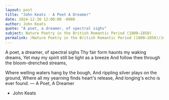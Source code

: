 ```yaml
---
layout: post
title: "John Keats - A Poet A Dreamer"
date: 2024-12-30 12:00:00 -0000
author: John Keats
quote: "A poet, a dreamer, of spectral sighs"
subject: Nature Poetry in the British Romantic Period (1800–1850)
permalink: /Nature Poetry in the British Romantic Period (1800–1850)/John Keats/John Keats - A Poet A Dreamer
---
```


A poet, a dreamer, of spectral sighs
Thy fair form haunts my waking dreams,
Yet may my spirit still be light as a breeze
And follow thee through the bloom-drenched streams,

Where welling waters hang by the bough,
And rippling silver plays on the ground,
Where all my yearning finds heart's release,
And longing's echo is ever found.
— A Poet, A Dreamer

- John Keats

